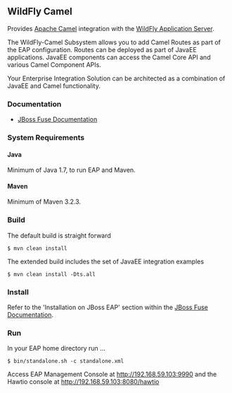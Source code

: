 ## WildFly Camel

Provides [Apache Camel](http://camel.apache.org/) integration with the [WildFly Application Server](http://wildfly.org/).

The WildFly-Camel Subsystem allows you to add Camel Routes as part of the EAP configuration. Routes can be deployed as part of JavaEE applications. JavaEE components can access the Camel Core API and various Camel Component APIs.

Your Enterprise Integration Solution can be architected as a combination of JavaEE and Camel functionality.

### Documentation

* [JBoss Fuse Documentation](https://access.redhat.com/documentation/en/red-hat-jboss-fuse/)

### System Requirements

#### Java

Minimum of Java 1.7, to run EAP and Maven.

#### Maven

Minimum of Maven 3.2.3.

### Build

The default build is straight forward

```
$ mvn clean install
```

The extended build includes the set of JavaEE integration examples

```
$ mvn clean install -Dts.all
```
### Install

Refer to the 'Installation on JBoss EAP' section within the [JBoss Fuse Documentation](https://access.redhat.com/documentation/en/red-hat-jboss-fuse/).

### Run

In your EAP home directory run ...

```
$ bin/standalone.sh -c standalone.xml
```

Access EAP Management Console at http://192.168.59.103:9990 and the Hawtio console at http://192.168.59.103:8080/hawtio

